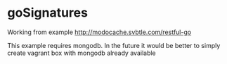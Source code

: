 # goSignatures
Working from example http://modocache.svbtle.com/restful-go

This example requires mongodb. In the future it would be better to simply create vagrant box with mongodb already available
